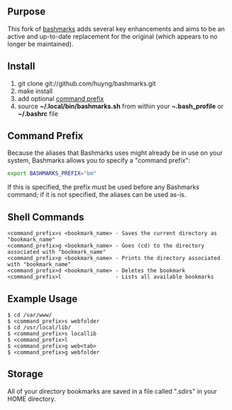 ## Purpose

This fork of [bashmarks](https://github.com/huyng/bashmarks "bashmarks") adds several key enhancements and aims to be an
active and up-to-date replacement for the original (which appears to no longer be maintained).

## Install

1. git clone git://github.com/huyng/bashmarks.git
2. make install
3. add optional [command prefix](#command-prefix)
4. source **~/.local/bin/bashmarks.sh** from within your **~.bash\_profile** or **~/.bashrc** file

## Command Prefix

Because the aliases that Bashmarks uses might already be in use on your system, Bashmarks allows you
to specify a "command prefix":

```bash
export BASHMARKS_PREFIX="bm"
```

If this is specified, the prefix must be used before any Bashmarks command; if it is not specified,
the aliases can be used as-is.

## Shell Commands

    <command_prefix>s <bookmark_name> - Saves the current directory as "bookmark_name"
    <command_prefix>g <bookmark_name> - Goes (cd) to the directory associated with "bookmark_name"
    <command_prefix>p <bookmark_name> - Prints the directory associated with "bookmark_name"
    <command_prefix>d <bookmark_name> - Deletes the bookmark
    <command_prefix>l                 - Lists all available bookmarks
    
## Example Usage

    $ cd /var/www/
    $ <command_prefix>s webfolder
    $ cd /usr/local/lib/
    $ <command_prefix>s locallib
    $ <command_prefix>l
    $ <command_prefix>g web<tab>
    $ <command_prefix>g webfolder

## Storage
    
All of your directory bookmarks are saved in a file called ".sdirs" in your HOME directory.
